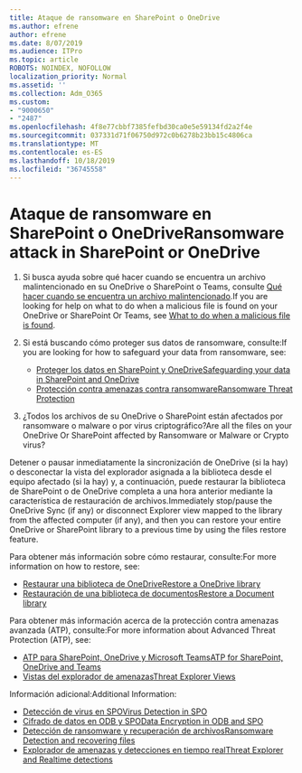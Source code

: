 ```yaml
---
title: Ataque de ransomware en SharePoint o OneDrive
ms.author: efrene
author: efrene
ms.date: 8/07/2019
ms.audience: ITPro
ms.topic: article
ROBOTS: NOINDEX, NOFOLLOW
localization_priority: Normal
ms.assetid: ''
ms.collection: Adm_O365
ms.custom:
- "9000650"
- "2487"
ms.openlocfilehash: 4f8e77cbbf7385fefbd30ca0e5e59134fd2a2f4e
ms.sourcegitcommit: 037331d71f06750d972c0b6278b23bb15c4806ca
ms.translationtype: MT
ms.contentlocale: es-ES
ms.lasthandoff: 10/18/2019
ms.locfileid: "36745558"
---
```

# <a name="ransomware-attack-in-sharepoint-or-onedrive"></a><span data-ttu-id="74acb-102">Ataque de ransomware en SharePoint o OneDrive</span><span class="sxs-lookup"><span data-stu-id="74acb-102">Ransomware attack in SharePoint or OneDrive</span></span>

1.  <span data-ttu-id="74acb-103">Si busca ayuda sobre qué hacer cuando se encuentra un archivo malintencionado en su OneDrive o SharePoint o Teams, consulte [Qué hacer cuando se encuentra un archivo malintencionado](https://support.office.com/en-ie/article/what-to-do-when-a-malicious-file-is-found-in-sharepoint-online-onedrive-or-microsoft-teams-01e902ad-a903-4e0f-b093-1e1ac0c37ad2).</span><span class="sxs-lookup"><span data-stu-id="74acb-103">If you are looking for help on what to do when a malicious file is found on your OneDrive or SharePoint Or Teams, see [What to do when a malicious file is found](https://support.office.com/en-ie/article/what-to-do-when-a-malicious-file-is-found-in-sharepoint-online-onedrive-or-microsoft-teams-01e902ad-a903-4e0f-b093-1e1ac0c37ad2).</span></span>
2. <span data-ttu-id="74acb-104">Si está buscando cómo proteger sus datos de ransomware, consulte:</span><span class="sxs-lookup"><span data-stu-id="74acb-104">If you are looking for how to safeguard your data from ransomware, see:</span></span>
    - [<span data-ttu-id="74acb-105">Proteger los datos en SharePoint y OneDrive</span><span class="sxs-lookup"><span data-stu-id="74acb-105">Safeguarding your data in SharePoint and OneDrive</span></span>](https://docs.microsoft.com/sharepoint/safeguarding-your-data) 
    - [<span data-ttu-id="74acb-106">Protección contra amenazas contra ransomware</span><span class="sxs-lookup"><span data-stu-id="74acb-106">Ransomware Threat Protection</span></span>](https://docs.microsoft.com/windows/security/threat-protection/intelligence/ransomware-malware)    

3.  <span data-ttu-id="74acb-107">¿Todos los archivos de su OneDrive o SharePoint están afectados por ransomware o malware o por virus criptográfico?</span><span class="sxs-lookup"><span data-stu-id="74acb-107">Are all the files on your OneDrive Or SharePoint affected by Ransomware or Malware or Crypto virus?</span></span> 

<span data-ttu-id="74acb-108">Detener o pausar inmediatamente la sincronización de OneDrive (si la hay) o desconectar la vista del explorador asignada a la biblioteca desde el equipo afectado (si la hay) y, a continuación, puede restaurar la biblioteca de SharePoint o de OneDrive completa a una hora anterior mediante la característica de restauración de archivos.</span><span class="sxs-lookup"><span data-stu-id="74acb-108">Immediately stop/pause the OneDrive Sync (if any) or disconnect Explorer view mapped to the library from the affected computer (if any), and then you can restore your entire OneDrive or SharePoint library to a previous time by using the files restore feature.</span></span> 

<span data-ttu-id="74acb-109">Para obtener más información sobre cómo restaurar, consulte:</span><span class="sxs-lookup"><span data-stu-id="74acb-109">For more information on how to restore, see:</span></span>

- [<span data-ttu-id="74acb-110">Restaurar una biblioteca de OneDrive</span><span class="sxs-lookup"><span data-stu-id="74acb-110">Restore a OneDrive library</span></span>](https://support.office.com/article/restore-your-onedrive-fa231298-759d-41cf-bcd0-25ac53eb8a150)
- [<span data-ttu-id="74acb-111">Restauración de una biblioteca de documentos</span><span class="sxs-lookup"><span data-stu-id="74acb-111">Restore a Document library</span></span>](https://support.office.com/article/restore-a-document-library-317791c3-8bd0-4dfd-8254-3ca90883d39a)

<span data-ttu-id="74acb-112">Para obtener más información acerca de la protección contra amenazas avanzada (ATP), consulte:</span><span class="sxs-lookup"><span data-stu-id="74acb-112">For more information about Advanced Threat Protection (ATP), see:</span></span>
- [<span data-ttu-id="74acb-113">ATP para SharePoint, OneDrive y Microsoft Teams</span><span class="sxs-lookup"><span data-stu-id="74acb-113">ATP for SharePoint, OneDrive and Teams</span></span>](https://docs.microsoft.com/office365/securitycompliance/atp-for-spo-odb-and-teams)
- [<span data-ttu-id="74acb-114">Vistas del explorador de amenazas</span><span class="sxs-lookup"><span data-stu-id="74acb-114">Threat Explorer Views</span></span>](https://docs.microsoft.com/office365/securitycompliance/threat-explorer-views)

<span data-ttu-id="74acb-115">Información adicional:</span><span class="sxs-lookup"><span data-stu-id="74acb-115">Additional Information:</span></span>

- [<span data-ttu-id="74acb-116">Detección de virus en SPO</span><span class="sxs-lookup"><span data-stu-id="74acb-116">Virus Detection in SPO</span></span>](https://docs.microsoft.com/office365/securitycompliance/virus-detection-in-spo)</br>
- [<span data-ttu-id="74acb-117">Cifrado de datos en ODB y SPO</span><span class="sxs-lookup"><span data-stu-id="74acb-117">Data Encryption in ODB and SPO</span></span>](https://docs.microsoft.com/office365/securitycompliance/data-encryption-in-odb-and-spo)</br>
- [<span data-ttu-id="74acb-118">Detección de ransomware y recuperación de archivos</span><span class="sxs-lookup"><span data-stu-id="74acb-118">Ransomware Detection and recovering files</span></span>](https://support.office.com/article/Ransomware-detection-and-recovering-your-files-0d90ec50-6bfd-40f4-acc7-b8c12c73637f)</br>
- [<span data-ttu-id="74acb-119">Explorador de amenazas y detecciones en tiempo real</span><span class="sxs-lookup"><span data-stu-id="74acb-119">Threat Explorer and Realtime detections</span></span>](https://docs.microsoft.com/office365/securitycompliance/threat-explorer-views)